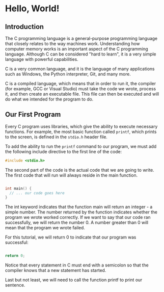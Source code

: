 # Hello, World!

## Introduction

The C programming language is a general-purpose programming language that closely relates to the way machines work. Understanding how computer memory works is an important aspect of the C programming language. Although C can be considered "hard to learn", it is a very simple language with powerful capabilities.

C is a very common language, and it is the language of many applications such as Windows, the Python interpreter, Git, and many more.

C is a compiled language, which means that in order to run it, the compiler (for example, GCC or Visual Studio) must take the code we wrote, process it, and then create an executable file. This file can then be executed and will do what we intended for the program to do.

## Our First Program

Every C program uses libraries, which give the ability to execute necessary functions. For example, the most basic function called `printf`, which prints to the screen, is defined in the `stdio.h` header file.

To add the ability to run the `printf` command to our program, we must add the following include directive to the first line of the code:

```c
#include <stdio.h>
```

The second part of the code is the actual code that we are going to write. The first code that will run will always reside in the main function.

```c

int main() {
  // ... our code goes here
}
```

The int keyword indicates that the function main will return an integer - a simple number. The number returned by the function indicates whether the program we wrote worked correctly. If we want to say that our code ran successfully, we will return the number 0. A number greater than 0 will mean that the program we wrote failed.

For this tutorial, we will return 0 to indicate that our program was successful:

```c

return 0;
```

Notice that every statement in C must end with a semicolon so that the compiler knows that a new statement has started.

Last but not least, we will need to call the function printf to print our sentence.
